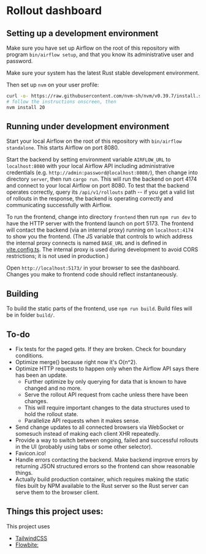 # Rollout dashboard

## Setting up a development environment

Make sure you have set up Airflow on the root of this repository with
program `bin/airflow setup`, and that you know its administrative
user and password.

Make sure your system has the latest Rust stable development environment.

Then set up `nvm` on your user profile:

```sh
curl -o- https://raw.githubusercontent.com/nvm-sh/nvm/v0.39.7/install.sh | bash
# follow the instructions onscreen, then
nvm install 20
```

## Running under development environment

Start your local Airflow on the root of this repository with
`bin/airflow standalone`.  This starts Airflow on port 8080.

Start the backend by setting environment variable `AIRFLOW_URL` to
`localhost:8080` with your local Airflow API including administrative
credentials (e.g. `http://admin:password@localhost:8080/`), then change
into directory `server`, then run `cargo run`.  This will run the backend
on port 4174 and connect to your local Airflow on port 8080.  To test
that the backend operates correctly, query its `/api/v1/rollouts` path
-- if you get a valid list of rollouts in the response, the backend is
operating correctly and communicating successfully with Airflow.

To run the frontend, change into directory `frontend` then run
`npm run dev` to have the HTTP server with the frontend launch on port
5173.  The frontend will contact the backend (via an internal proxy)
running on `localhost:4174` to show you the frontend.  (The JS variable
that controls to which address the internal proxy connects is named
`BASE_URL` and is defined in [vite.config.ts](frontend/vite.config.ts).
The internal proxy is used during development to avoid CORS restrictions;
it is not used in production.)

Open `http://localhost:5173/` in your browser to see the dashboard.
Changes you make to frontend code should reflect instantaneously.

## Building

To build the static parts of the frontend, use
`npm run build`.  Build files will be in folder `build/`.

## To-do

* Fix tests for the paged gets.  If they are broken.  Check for boundary conditions.
* Optimize merge() because right now it's O(n^2).
* Optimize HTTP requests to happen only when the Airflow API says there has been an update.
  * Further optimize by only querying for data that is known to have changed and no more.
  * Serve the rollout API request from cache unless there have been changes.
  * This will require important changes to the data structures used to hold the rollout state.
  * Parallelize API requests when it makes sense.
* Send change updates to all connected browsers via WebSocket or somesuch instead of making each client XHR repeatedly.
* Provide a way to switch between ongoing, failed and successful rollouts in the UI (probably using tabs or some other selector).
* Favicon.ico!
* Handle errors contacting the backend.  Make backend improve errors by returning JSON
  structured errors so the frontend can show reasonable things.
* Actually build production container, which requires making the static
  files built by NPM available to the Rust server so the Rust server
  can serve them to the browser client.

## Things this project uses:

This project uses

* [TailwindCSS](https://tailwindcss.com/)
* [Flowbite:](https://flowbite-svelte.com/docs/components)
